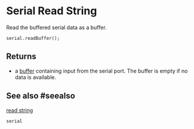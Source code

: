 # Serial Read String

Read the buffered serial data as a buffer.

```sig
serial.readBuffer();
```

## Returns

* a [buffer](/types/buffer) containing input from the serial port. The buffer is empty if no data is available.

## See also #seealso

[read string](/reference/serial/read-string)

```package
serial
```